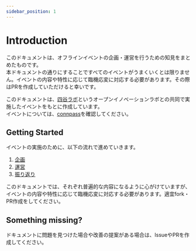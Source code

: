 ```yaml
---
sidebar_position: 1
---
```


# Introduction

このドキュメントは、オフラインイベントの企画・運営を行うための知見をまとめたものです。  
本ドキュメントの通りにすることですべてのイベントがうまくいくとは限りません。イベントの内容や特性に応じて臨機応変に対応する必要があります。その際はPRを作成していただけると幸いです。

このドキュメントは、[四谷ラボ](https://428lab.net/)というオープンイノベーションラボとの共同で実施したイベントをもとに作成しています。  
イベントについては、[connpass](https://428lab.connpass.com/event/300313/)を確認してください。

## Getting Started

イベントの実施のために、以下の流れで進めていきます。

1. [企画](./category/plannings)
2. [運営](./category/management)
3. [振り返り](./category/retrospective)

このドキュメントでは、それぞれ普遍的な内容になるように心がけていますが、イベントの内容や特性に応じて臨機応変に対応する必要があります。適宜fork・PR作成をしてください。

## Something missing?

ドキュメントに問題を見つけた場合や改善の提案がある場合は、IssueやPRを作成してください。
